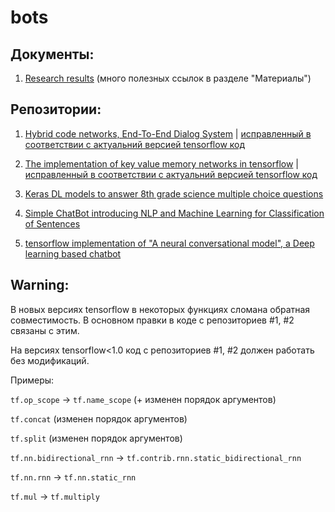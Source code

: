 # bots

## Документы:
1. [Research results](https://docs.google.com/document/d/1CLdp-yWtlK5PDOpZGZG-pR-jZBC11tm5csjfA3HQUDE/edit?usp=sharing)
(много полезных ссылок в разделе "Материалы")
## Репозитории:
1. [Hybrid code networks, End-To-End Dialog System](https://github.com/chagge/n2n_dialog_system) | [исправленный в соответствии с актуальний версией tensorflow код](n2n_dialog_system)
2. [The implementation of key value memory networks in tensorflow](https://github.com/siyuanzhao/key-value-memory-networks) | [исправленный в соответствии с актуальний версией tensorflow код](key-value-memory-networks)
3. [Keras DL models to answer 8th grade science multiple choice questions](https://github.com/sujitpal/dl-models-for-qa)

4. [Simple ChatBot introducing NLP and Machine Learning for Classification of Sentences](https://github.com/edbullen/NLPBot)
5. [tensorflow implementation of "A neural conversational model", a Deep learning based chatbot](https://github.com/Conchylicultor/DeepQA)

## Warning:
В новых версиях tensorflow в некоторых функциях сломана обратная совместимость. В основном правки в коде с репозиториев #1, #2 связаны с этим.

На версиях tensorflow<1.0 код с репозиториев #1, #2 должен работать без модификаций.

Примеры:

`tf.op_scope` -> `tf.name_scope` (+ изменен порядок аргументов)

`tf.concat` (изменен порядок аргументов)

`tf.split` (изменен порядок аргументов)

`tf.nn.bidirectional_rnn` -> `tf.contrib.rnn.static_bidirectional_rnn`

`tf.nn.rnn` -> `tf.nn.static_rnn`

`tf.mul` -> `tf.multiply`
